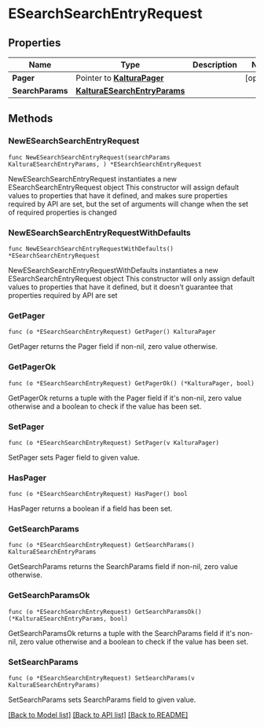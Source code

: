 # ESearchSearchEntryRequest

## Properties

Name | Type | Description | Notes
------------ | ------------- | ------------- | -------------
**Pager** | Pointer to [**KalturaPager**](KalturaPager.md) |  | [optional] 
**SearchParams** | [**KalturaESearchEntryParams**](KalturaESearchEntryParams.md) |  | 

## Methods

### NewESearchSearchEntryRequest

`func NewESearchSearchEntryRequest(searchParams KalturaESearchEntryParams, ) *ESearchSearchEntryRequest`

NewESearchSearchEntryRequest instantiates a new ESearchSearchEntryRequest object
This constructor will assign default values to properties that have it defined,
and makes sure properties required by API are set, but the set of arguments
will change when the set of required properties is changed

### NewESearchSearchEntryRequestWithDefaults

`func NewESearchSearchEntryRequestWithDefaults() *ESearchSearchEntryRequest`

NewESearchSearchEntryRequestWithDefaults instantiates a new ESearchSearchEntryRequest object
This constructor will only assign default values to properties that have it defined,
but it doesn't guarantee that properties required by API are set

### GetPager

`func (o *ESearchSearchEntryRequest) GetPager() KalturaPager`

GetPager returns the Pager field if non-nil, zero value otherwise.

### GetPagerOk

`func (o *ESearchSearchEntryRequest) GetPagerOk() (*KalturaPager, bool)`

GetPagerOk returns a tuple with the Pager field if it's non-nil, zero value otherwise
and a boolean to check if the value has been set.

### SetPager

`func (o *ESearchSearchEntryRequest) SetPager(v KalturaPager)`

SetPager sets Pager field to given value.

### HasPager

`func (o *ESearchSearchEntryRequest) HasPager() bool`

HasPager returns a boolean if a field has been set.

### GetSearchParams

`func (o *ESearchSearchEntryRequest) GetSearchParams() KalturaESearchEntryParams`

GetSearchParams returns the SearchParams field if non-nil, zero value otherwise.

### GetSearchParamsOk

`func (o *ESearchSearchEntryRequest) GetSearchParamsOk() (*KalturaESearchEntryParams, bool)`

GetSearchParamsOk returns a tuple with the SearchParams field if it's non-nil, zero value otherwise
and a boolean to check if the value has been set.

### SetSearchParams

`func (o *ESearchSearchEntryRequest) SetSearchParams(v KalturaESearchEntryParams)`

SetSearchParams sets SearchParams field to given value.



[[Back to Model list]](../README.md#documentation-for-models) [[Back to API list]](../README.md#documentation-for-api-endpoints) [[Back to README]](../README.md)



